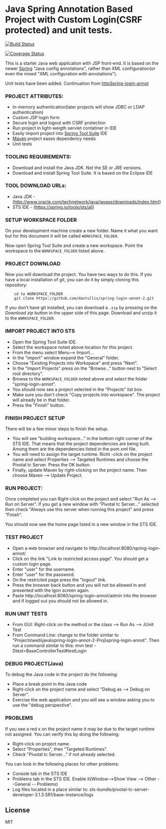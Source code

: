 # Java Spring Annotation Based Project with Custom Login(CSRF protected) and unit tests.

[![Build Status](https://travis-ci.org/dantullis/spring-login-annot-2.svg?branch=master)](https://travis-ci.org/dantullis/spring-login-annot-2)

[![Coverage Status](https://coveralls.io/repos/github/dantullis/spring-login-annot-2/badge.svg?branch=master)](https://coveralls.io/github/dantullis/spring-login-annot-2?branch=master)


This is a starter Java web application with JSP front-end. It is based on the newer [Spring][httpSpring.io] "Java config annotations", rather than XML configuration(or even the mixed "XML configuration with annotations"). 

Unit tests have been added. Continuation from [httpSpring-login-annot]

### PROJECT ATTRIBUTES:
- In-memory authentication(later projects will show JDBC or LDAP authentication)
- Custom JSP login form
- Secure login and logout with CSRF protection
- Run project in light-weigth servlet contatiner in IDE
- Easily import project into [Spring Tool Suite][httpSpringToolSuite] IDE
- [Maven][httpMavenRepo] project eases dependency needs
- Unit tests

### TOOLING REQUIREMENTS:
- Download and install the Java JDK. Not the SE or JRE versions.
- Download and install Spring Tool Suite. It is based on the Eclipse IDE

### TOOL DOWNLOAD URLs:
- Java JDK - (http://www.oracle.com/technetwork/java/javase/downloads/index.html)
- STS IDE - (https://spring.io/tools/sts/all)

### SETUP WORKSPACE FOLDER
On your development machine create a new folder. Name it what you want but for this document it will be called `WORKSPACE_FOLDER`.

Now open Spring Tool Suite and create a new workspace. Point the workspace to the `WORKSPACE_FOLDER` listed above.

### PROJECT DOWNLOAD
Now you will download the project. You have two ways to do this. If you have a local installation of git, you can do it by simply cloning this repository:

```
    cd to WORKSPACE_FOLDER
    git clone https://github.com/dantullis/spring-login-annot-2.git
```

If you don't have git installed, you can download a `.zip` by pressing on the *Download zip* button in the upper side of this page. Download and unzip it to the `WORKSPACE_FOLDER`.

### IMPORT PROJECT INTO STS
- Open the Spring Tool Suite IDE.
- Select the workspace noted above location for this project.
- From the menu select Menu--> Import...
- In the "import" window expand the "General" folder.
- Choose "Existing Projects into Workspace" and press "Next".
- In the "Import Projects" press on the "Browse..." button next to "Select root directory".
- Browse to the `WORKSPACE_FOLDER` noted above and select the folder "spring-login-annot".
- You should now see a project selected in the "Projects" list box.
- Make sure you don't check "Copy projects into workspace". The project will already be in that folder.
- Press the "Finish" button.

### FINISH PROJECT SETUP
There will be a few minor steps to finish the setup.
 - You will see "building workspace..." in the bottom right corner of the STS IDE. That means that the project dependencies are being built. Among them are the dependencies listed in the pom.xml file.
 - You will need to assign the target runtime. Richt -click on the project name and select Properties --> Targeted Runtimes and choose the Pivotal tc Server. Press the OK button.
 - Finally, update Maven by right-clicking on the project name. Then choose Maven --> Update Project.

### RUN PROJECT:
Once completed you can Right-click on the project and select "Run As --> Run on Server". 
If you get a new window with "Pivotal tc Server..." selected then check "Always use this server when running this project" and press "Finish".

You should now see the home page listed in a new window in the STS IDE.

### TEST PROJECT
 - Open a web browser and navigate to http://localhost:8080/spring-login-annot/
 - Click on the link "Link to restricted access page". You should get a custom login page.
 - Enter "user" for the username.
 - Enter "user" for the password.
 - On the restricted page press the "logout" link.
 - Press the browser back button and you will not be allowed in and presented with the lgon screen again.
 - Paste http://localhost:8080/spring-login-annot/admin into the browser and if logged out you should not be allowed in.
 
### RUN UNIT TESTS
 - From GUI: Right-click on the method or the class --> Run As --> JUnit Test
 - From Command Line: change to the folder similar to "Projects\web\java\spring-login-annot-2-Proj\spring-login-annot". Then run a command similar to this: mvn test -Dtest=BaseControllerTest#testLogin 

### DEBUG PROJECT(Java)
To debug the Java code in the project do the following:
 - Place a break point in the Java code 
 - Right-click on the project name and select "Debug as --> Debug on Server".
 - Exercise the web application and you will see a window asking you to use the "debug perspective".

### PROBLEMS
If you see a red x on the project name it may be due to the target runtime not assigned. You can verify this by doing the following:

 - Right-click on project name.
 - Select "Properties", then "Targeted Runtimes".
 - Check "Pivotal tc Server..." if not already selected.
 
You can look in the following places for other problems:
 - Console tab in the STS IDE
 - Problems tab in the STS IDE. Enable it(Window-->Show View --> Other --General -- Problems)
 - Log files located in a place similar to: sts-bundle/pivotal-tc-server-developer-3.1.3.SR1/base-instance/logs

License
----

MIT

[//]: # (These are reference links used in the body of this note and get stripped out when the markdown processor does its job. There is no need to format nicely because it shouldn't be seen. Thanks SO - http://stackoverflow.com/questions/4823468/store-comments-in-markdown-syntax)

   [httpSpring-login-annot]: <https://github.com/dantullis/spring-login-annot>
   [httpSpring.io]: <https://spring.io/>
   [httpSpringToolSuite]: <https://spring.io/tools>
   [httpMavenRepo]: <http://mvnrepository.com/>
   [httpSpring.io]: <https://spring.io/>
